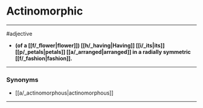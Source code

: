 # Actinomorphic
---
#adjective
- **(of a [[f/_flower|flower]]) [[h/_having|Having]] [[i/_its|its]] [[p/_petals|petals]] [[a/_arranged|arranged]] in a radially symmetric [[f/_fashion|fashion]].**
---
### Synonyms
- [[a/_actinomorphous|actinomorphous]]
---
